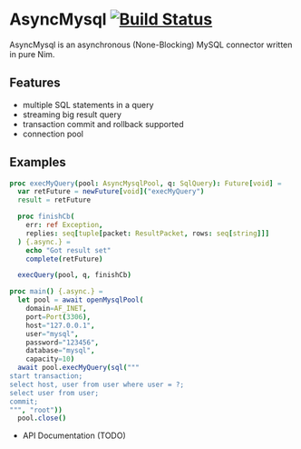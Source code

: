 # AsyncMysql [![Build Status](https://travis-ci.org/tulayang/asyncmysql.svg?branch=master)](https://travis-ci.org/tulayang/asyncmysql)

AsyncMysql is an asynchronous (None-Blocking) MySQL connector written in pure Nim.

## Features

* multiple SQL statements in a query
* streaming big result query
* transaction commit and rollback supported
* connection pool 

## Examples

```nim
proc execMyQuery(pool: AsyncMysqlPool, q: SqlQuery): Future[void] =
  var retFuture = newFuture[void]("execMyQuery")
  result = retFuture

  proc finishCb(
    err: ref Exception, 
    replies: seq[tuple[packet: ResultPacket, rows: seq[string]]]
  ) {.async.} =
    echo "Got result set"
    complete(retFuture)

  execQuery(pool, q, finishCb)

proc main() {.async.} =
  let pool = await openMysqlPool(
    domain=AF_INET, 
    port=Port(3306), 
    host="127.0.0.1", 
    user="mysql", 
    password="123456", 
    database="mysql", 
    capacity=10)
  await pool.execMyQuery(sql("""
start transaction;
select host, user from user where user = ?;
select user from user;
commit;
""", "root"))
  pool.close()
```

* API Documentation (TODO)